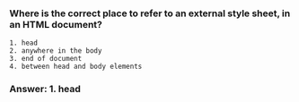 ### Where is the correct place to refer to an external style sheet, in an HTML document?

```
1. head
2. anywhere in the body
3. end of document
4. between head and body elements
```

### Answer: 1. head

